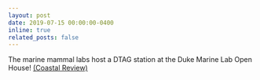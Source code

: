 ```yaml
---
layout: post
date: 2019-07-15 00:00:00-0400
inline: true
related_posts: false
---
```


The marine mammal labs host a DTAG station at the Duke Marine Lab Open House! <a href="https://coastalreview.org/2019/07/duke-marine-lab-opens-doors-to-visitors/">(Coastal Review)</a>

